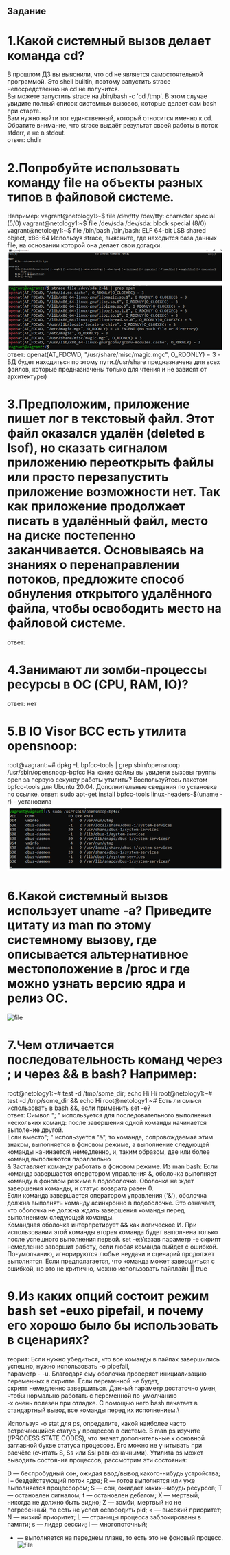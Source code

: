 ## Задание
# 1.Какой системный вызов делает команда cd?
В прошлом ДЗ вы выяснили, что cd не является самостоятельной программой. Это shell builtin, поэтому запустить strace непосредственно на cd не получится.\
Вы можете запустить strace на /bin/bash -c 'cd /tmp'. В этом случае увидите полный список системных вызовов, которые делает сам bash при старте.\
Вам нужно найти тот единственный, который относится именно к cd. Обратите внимание, что strace выдаёт результат своей работы в поток stderr, а не в stdout.\
ответ: chdir
# 2.Попробуйте использовать команду file на объекты разных типов в файловой системе. 
Например:
vagrant@netology1:~$ file /dev/tty
/dev/tty: character special (5/0)
vagrant@netology1:~$ file /dev/sda
/dev/sda: block special (8/0)
vagrant@netology1:~$ file /bin/bash
/bin/bash: ELF 64-bit LSB shared object, x86-64
Используя strace, выясните, где находится база данных file, на основании которой она делает свои догадки.\
![file](https://github.com/EVolgina/devops-netology10/blob/main/задание%202.PNG)
ответ: openat(AT_FDCWD, "/usr/share/misc/magic.mgc", O_RDONLY) = 3 - БД будет находиться по этому пути.(/usr/share предназначена для всех файлов, которые предназначены только для чтения и не зависят от архитектуры)
# 3.Предположим, приложение пишет лог в текстовый файл. Этот файл оказался удалён (deleted в lsof), но сказать сигналом приложению переоткрыть файлы или просто перезапустить приложение возможности нет. Так как приложение продолжает писать в удалённый файл, место на диске постепенно заканчивается. Основываясь на знаниях о перенаправлении потоков, предложите способ обнуления открытого удалённого файла, чтобы освободить место на файловой системе.
ответ: 
# 4.Занимают ли зомби-процессы ресурсы в ОС (CPU, RAM, IO)?
ответ: нет
# 5.В IO Visor BCC есть утилита opensnoop:
root@vagrant:~# dpkg -L bpfcc-tools | grep sbin/opensnoop
/usr/sbin/opensnoop-bpfcc
На какие файлы вы увидели вызовы группы open за первую секунду работы утилиты? Воспользуйтесь пакетом bpfcc-tools для Ubuntu 20.04. Дополнительные сведения по установке по ссылке.
ответ: sudo apt-get install bpfcc-tools linux-headers-$(uname -r) - установила
![file](https://github.com/EVolgina/devops-netology10/blob/main/задание%205.PNG)
# 6.Какой системный вызов использует uname -a? Приведите цитату из man по этому системному вызову, где описывается альтернативное местоположение в /proc и где можно узнать версию ядра и релиз ОС.
![file]()
# 7.Чем отличается последовательность команд через ; и через && в bash? Например:
root@netology1:~# test -d /tmp/some_dir; echo Hi
Hi
root@netology1:~# test -d /tmp/some_dir && echo Hi
root@netology1:~#
Есть ли смысл использовать в bash &&, если применить set -e?\
ответ: Символ "; " используется для последовательного выполнения нескольких команд: после завершения одной команды начинается выполение другой.\
Если вместо"; " используется "&", то команда, сопровождаемая этим знаком, выполняется в фоновом режиме, а выполнение следующей команды начинается\ немедленно, и, таким образом, две или более команд выполняются параллельно\
& Заставляет команду работать в фоновом режиме. Из man bash: Если команда завершается оператором управления &, оболочка выполняет команду в фоновом режиме в подоболочке. Оболочка не ждет завершения команды, и статус возврата равен 0.\
Если команда завершается оператором управления ('&'), оболочка должна выполнять команду асинхронно в подоболочке. Это означает, что оболочка не должна ждать завершения команды перед выполнением следующей команды.\
Командная оболочка интерпретирует && как логическое И. При использовании этой команды вторая команда будет выполнена только после успешного выполнения первой.
set -e:Указав параметр -e скрипт немедленно завершит работу, если любая команда выйдет с ошибкой. По-умолчанию, игнорируются любые неудачи и сценарий продолжет выполнятся. Если предполагается, что команда может завершиться с ошибкой, но это не критично, можно использовать пайплайн || true

# 9.Из каких опций состоит режим bash set -euxo pipefail, и почему его хорошо было бы использовать в сценариях?
теория: Если нужно убедиться, что все команды в пайпах завершились успешно, нужно использовать -o pipefail,\
параметр - -u. Благодаря ему оболочка проверяет инициализацию переменных в скрипте. Если переменной не будет,\
скрипт немедленно завершиться. Данный параметр достаточно умен, чтобы нормально работать с переменной по-умолчанию\
-x очень полезен при отладке. С помощью него bash печатает в стандартный вывод все команды перед их исполнением.\

Используя -o stat для ps, определите, какой наиболее часто встречающийся статус у процессов в системе. В man ps изучите (/PROCESS STATE CODES), что значат дополнительные к основной заглавной букве статуса процессов. Его можно не учитывать при расчёте (считать S, Ss или Ssl равнозначными).
Утилита ps может выводить состояния процессов, рассмотрим эти состояния:

D — беспробудный сон, ожидая ввод/вывод какого-нибудь устройства;
I – бездействующий поток ядра;
R — готов выполнятся или уже выполняется процессором;
S — сон, ожидает каких-нибудь ресурсов;
T — остановлен сигналом;
t — остановлен дебагом;
X — мертвый, никогда не должно быть видно;
Z — зомби, мертвый но не погребенный, то есть не успел освободить pid;
< — высокий приоритет;
N — низкий приоритет;
L — страницы процесса заблокированы в памяти;
s — лидер сессии;
l — многопоточный;
+ — выполняется на переднем плане, то есть это не фоновый процесс.
![file]()
